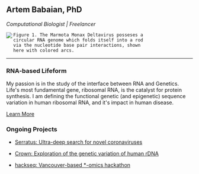 ## Artem Babaian, PhD
_Computational Biologist | Freelancer_

<img align="left" src="http://rrna.ca/assets/img/mmonDV.gif">

```
Figure 1. The Marmota Monax Deltavirus posseses a
circular RNA genome which folds itself into a rod
via the nucleotide base pair interactions, shown
here with colored arcs.
```
---

### RNA-based Lifeform

My passion is in the study of the interface between RNA and Genetics. Life's most fundamental gene, ribosomal RNA, is the catalyst for protein synthesis. I am defining the functional genetic (and epigenetic) sequence variation in human ribosomal RNA, and it's impact in human disease.

[Learn More](http://rrna.ca/) 

### Ongoing Projects

- [Serratus: Ultra-deep search for novel coronaviruses](https://github.com/ababaian/serratus)

- [Crown: Exploration of the genetic variation of human rDNA](https://github.com/ababaian/Crown)

- [hackseq: Vancouver-based *-omics hackathon](https://www.hackseq.com)


